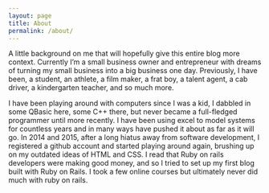 ```yaml
---
layout: page
title: About
permalink: /about/
---
```


A little background on me that will hopefully give this entire blog more context.  Currently I’m a small business owner and entrepreneur with dreams of turning my small business into a big business one day.  Previously, I have been, a student, an athlete, a film maker, a frat boy, a talent agent, a cab driver, a kindergarten teacher, and so much more.

I have been playing around with computers since I was a kid, I dabbled in some QBasic here, some C++ there, but never became a full-fledged programmer until more recently. I have been using excel to model systems for countless years and in many ways have pushed it about as far as it will go.  In 2014 and 2015, after a long hiatus away from software development, I registered a github account and started playing around again, brushing up on my outdated ideas of HTML and CSS. I read that Ruby on rails developers were making good money, and so I tried to set up my first blog built with Ruby on Rails. I took a few online courses but ultimately never did much with ruby on rails.
